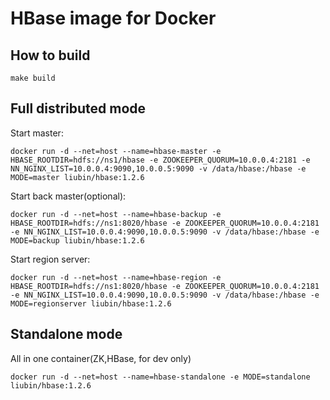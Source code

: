 # HBase image for Docker

## How to build

```
make build
```

## Full distributed mode

Start master:

```
docker run -d --net=host --name=hbase-master -e HBASE_ROOTDIR=hdfs://ns1/hbase -e ZOOKEEPER_QUORUM=10.0.0.4:2181 -e NN_NGINX_LIST=10.0.0.4:9090,10.0.0.5:9090 -v /data/hbase:/hbase -e MODE=master liubin/hbase:1.2.6
```

Start back master(optional):

```
docker run -d --net=host --name=hbase-backup -e HBASE_ROOTDIR=hdfs://ns1:8020/hbase -e ZOOKEEPER_QUORUM=10.0.0.4:2181 -e NN_NGINX_LIST=10.0.0.4:9090,10.0.0.5:9090 -v /data/hbase:/hbase -e MODE=backup liubin/hbase:1.2.6

```

Start region server:

```
docker run -d --net=host --name=hbase-region -e HBASE_ROOTDIR=hdfs://ns1:8020/hbase -e ZOOKEEPER_QUORUM=10.0.0.4:2181 -e NN_NGINX_LIST=10.0.0.4:9090,10.0.0.5:9090 -v /data/hbase:/hbase -e MODE=regionserver liubin/hbase:1.2.6
```

## Standalone mode

All in one container(ZK,HBase, for dev only)

```
docker run -d --net=host --name=hbase-standalone -e MODE=standalone liubin/hbase:1.2.6
```
